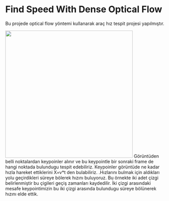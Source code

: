 # Find Speed With Dense Optical Flow
Bu projede optical flow yöntemi kullanarak araç hız tespit projesi yapılmıştır.

<img src='https://github.com/yunusaltuntas/opencv-project/blob/master/find%20speed%20with%20dense%20optical%20flow/working-method.PNG' width='400'>
Görüntüden belli noktalardan keypoinler alınır ve bu keypointle bir sonraki frame de hangi noktada bulundugu tespit edebiliriz.
Keypoinler görüntüde ne kadar hızla hareket ettiklerini X=v*t den bulabiliriz. .Hızlarını bulmak için aldıkları yolu geçirdikleri süreye bölerek hızını buluyoruz.
Bu örnekte iki adet çizgi belirlenmiştir bu çigileri geçiş zamanları kaydedilir. İki çizgi arasındaki mesafe keypointimizin bu iki çizgi arasında bulundugu süreye bölünerek hızını elde ettik.
